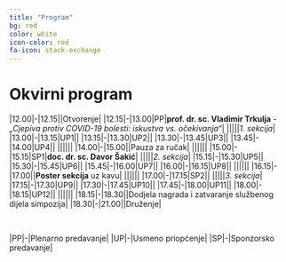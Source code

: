 ```yaml
---
title: "Program"
bg: red
color: white
icon-color: red
fa-icon: stack-exchange
---
```




# Okvirni program

|12.00|-|12.15||Otvorenje|
|12.15|-|13.00|PP|**prof. dr. sc. Vladimir Trkulja** - *„Cjepiva protiv COVID-19 bolesti: iskustva vs. očekivanja“*|
|||||*1. sekcija*|
|13.00|-|13.15|UP1||
|13.15|-|13.30|UP2||
|13.30|-|13.45|UP3||
|13.45|-|14.00|UP4||
||||||
|14.00|-|15.00||Pauza za ručak|
||||||
|15.00|-|15.15|SP1|**doc. dr. sc. Davor Šakić**|
|||||*2. sekcija*|
|15.15|-|15.30|UP5||
|15.30|-|15.45|UP6||
|15.45|-|16.00|UP7||
|16.00|-|16.15|UP8||
||||||
|16.15|-|17.00||**Poster sekcija** uz kavu|
||||||
|17.00|-|17.15|SP2||
|||||*3. sekcija*|
|17.15|-|17.30|UP9||
|17.30|-|17.45|UP10||
|17.45|-|18.00|UP11||
|18.00|-|18.15|UP12||
||||||
|18.15|-|18.30||Dodjela nagrada i zatvaranje službenog dijela simpozija|
|18.30|-|21.00||Druženje|

<br>

|PP|-|Plenarno predavanje|
|UP|-|Usmeno priopćenje|
|SP|-|Sponzorsko predavanje|


